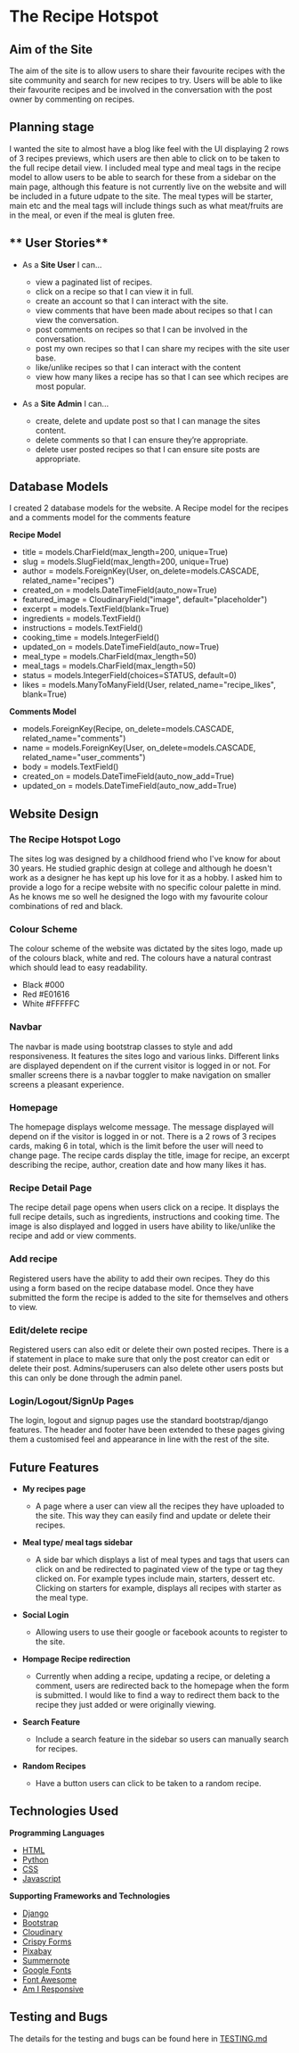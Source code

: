 # **The Recipe Hotspot**

## **Aim of the Site**

The aim of the site is to allow users to share their favourite recipes with the site community and search for new recipes to try. Users will be able to like their favourite recipes and be involved in the conversation with the post owner by commenting on recipes. 

## **Planning stage**

I wanted the site to almost have a blog like feel with the UI displaying 2 rows of 3 recipes previews, which users are then able to click on to be taken to the full recipe detail view. I included meal type and meal tags in the recipe model to allow users to be able to search for these from a sidebar on the main page, although this feature is not currently live on the website and will be included in a future udpate to the site.  The meal types will be starter, main etc and the meal tags will include things such as what meat/fruits are in the meal, or even if the meal is gluten free.

## ** User Stories**

* As a **Site User** I can...
    * view a paginated list of recipes.
    * click on a recipe so that I can view it in full.
    * create an account so that I can interact with the site.
    * view comments that have been made about recipes so that I can view the conversation.
    * post comments on recipes so that I can be involved in the conversation.
    * post my own recipes so that I can share my recipes with the site user base.
    * like/unlike recipes so that I can interact with the content
    * view how many likes a recipe has so that I can see which recipes are most popular.

* As a **Site Admin** I can...
    * create, delete and update post so that I can manage the sites content.
    * delete comments so that I can ensure they’re appropriate.
    * delete user posted recipes so that I can ensure site posts are appropriate.

## **Database Models**

I created 2 database models for the website. A Recipe model for the recipes and a comments model for the comments feature

**Recipe Model**
* title = models.CharField(max_length=200, unique=True)
* slug = models.SlugField(max_length=200, unique=True)
* author = models.ForeignKey(User, on_delete=models.CASCADE, related_name="recipes")
* created_on = models.DateTimeField(auto_now=True)
* featured_image = CloudinaryField("image", default="placeholder")
* excerpt = models.TextField(blank=True)
* ingredients = models.TextField()
* instructions = models.TextField()
* cooking_time = models.IntegerField()
* updated_on = models.DateTimeField(auto_now=True)
* meal_type = models.CharField(max_length=50)
* meal_tags = models.CharField(max_length=50)
* status = models.IntegerField(choices=STATUS, default=0)
* likes = models.ManyToManyField(User, related_name="recipe_likes", blank=True)

**Comments Model**
* models.ForeignKey(Recipe, on_delete=models.CASCADE, related_name="comments")
* name = models.ForeignKey(User, on_delete=models.CASCADE, related_name="user_comments")
* body = models.TextField()
* created_on = models.DateTimeField(auto_now_add=True)
* updated_on = models.DateTimeField(auto_now_add=True)

## **Website Design**

### **The Recipe Hotspot Logo**

The sites log was designed by a childhood friend who I've know for about 30 years. He studied graphic design at college and although he doesn't work as a designer he has kept up his love for it as a hobby. I asked him to provide a logo for a recipe website with no specific colour palette in mind. As he knows me so well he designed the logo with my favourite colour combinations of red and black.

### **Colour Scheme**

The colour scheme of the website was dictated by the sites logo, made up of the colours black, white and red. The colours have a natural contrast which should lead to easy readability.

* Black #000
* Red #E01616
* White #FFFFFC

### **Navbar**

The navbar is made using bootstrap classes to style and add responsiveness. It features the sites logo and various links. Different links are displayed dependent on if the current visitor is logged in or not. For smaller screens there is a navbar toggler to make navigation on smaller screens a pleasant experience.

### **Homepage**

The homepage displays welcome message. The message displayed will depend on if the visitor is logged in or not. There is a 2 rows of 3 recipes cards, making 6 in total, which is the limit before the user will need to change page. The recipe cards display the title, image for recipe, an excerpt describing the recipe, author, creation date and how many likes it has.

### **Recipe Detail Page**

The recipe detail page opens when users click on a recipe. It displays the full recipe details, such as ingredients, instructions and cooking time. The image is also displayed and logged in users have ability to like/unlike the recipe and add or view comments.

### **Add recipe**

Registered users have the ability to add their own recipes. They do this using a form based on the recipe database model. Once they have submitted the form the recipe is added to the site for themselves and others to view.

### **Edit/delete recipe**

Registered users can also edit or delete their own posted recipes. There is a if statement in place to make sure that only the post creator can edit or delete their post. Admins/superusers can also delete other users posts but this can only be done through the admin panel.

### **Login/Logout/SignUp Pages**

The login, logout and signup pages use the standard bootstrap/django features. The header and footer have been extended to these pages giving them a customised feel and appearance in line with the rest of the site.


## **Future Features**

* **My recipes page**
    * A page where a user can view all the recipes they have uploaded to the site. This way they can easily find and update or delete their recipes.

* **Meal type/ meal tags sidebar**
    * A side bar which displays a list of meal types and tags that users can click on and be redirected to paginated view of the type or tag they clicked on. For example types include main, starters, dessert etc. Clicking on starters for example, displays all recipes with starter as the meal type.

* **Social Login**
    * Allowing users to use their google or facebook acounts to register to the site.

* **Hompage Recipe redirection**
    * Currently when adding a recipe, updating a recipe, or deleting a comment, users are redirected back to the homepage when the form is submitted. I would like to find a way to redirect them back to the recipe they just added or were originally viewing.

* **Search Feature**
    * Include a search feature in the sidebar so users can manually search for recipes.

* **Random Recipes**
    * Have a button users can click to be taken to a random recipe.

## **Technologies Used**

**Programming Languages**

* [HTML](https://en.wikipedia.org/wiki/HTML)
* [Python](https://www.python.org/)
* [CSS](https://en.wikipedia.org/wiki/CSS)
* [Javascript](https://www.javascript.com/)

**Supporting Frameworks and Technologies**

* [Django](https://www.djangoproject.com/)
* [Bootstrap](https://getbootstrap.com/)
* [Cloudinary](https://cloudinary.com/)
* [Crispy Forms](https://django-crispy-forms.readthedocs.io/en/latest/)
* [Pixabay](https://pixabay.com/)
* [Summernote](https://summernote.org/)
* [Google Fonts](https://fonts.google.com/)
* [Font Awesome](https://fontawesome.com/)
* [Am I Responsive](https://ui.dev/amiresponsive)

## **Testing and Bugs**

The details for the testing and bugs can be found here in [TESTING.md](TESTING.MD)